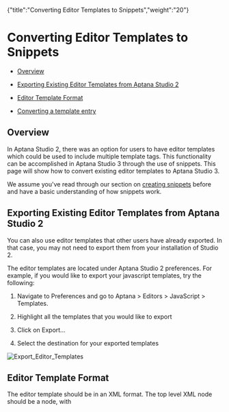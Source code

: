 {"title":"Converting Editor Templates to Snippets","weight":"20"} 

# Converting Editor Templates to Snippets

*   [Overview](#Overview)
    
*   [Exporting Existing Editor Templates from Aptana Studio 2](#ExportingExistingEditorTemplatesfromAptanaStudio2)
    
*   [Editor Template Format](#EditorTemplateFormat)
    
*   [Converting a template entry](#Convertingatemplateentry)
    

## Overview

In Aptana Studio 2, there was an option for users to have editor templates which could be used to include multiple template tags. This functionality can be accomplished in Aptana Studio 3 through the use of snippets. This page will show how to convert existing editor templates to Aptana Studio 3.

We assume you've read through our section on [creating snippets](/docs/appc/Axway_Appcelerator_Studio/Axway_Appcelerator_Studio_Guide/Customizing_Studio/Snippets/Creating_a_New_Snippet/) before and have a basic understanding of how snippets work.

## Exporting Existing Editor Templates from Aptana Studio 2

You can also use editor templates that other users have already exported. In that case, you may not need to export them from your installation of Studio 2.

The editor templates are located under Aptana Studio 2 preferences. For example, if you would like to export your javascript templates, try the following:

1.  Navigate to Preferences and go to Aptana > Editors > JavaScript > Templates.
    
2.  Highlight all the templates that you would like to export
    
3.  Click on Export...
    
4.  Select the destination for your exported templates
    

![Export_Editor_Templates](/Images/appc/download/attachments/30083260/Export_Editor_Templates.png)

## Editor Template Format

The editor template should be in an XML format. The top level XML node should be a <templates> node, with <template> nodes as children.

Here is an example of an editor template with a single entry

`<?xml version=``"1.0"` `encoding=``"UTF-8"``?>`

`<templates>`

`<template autoinsert=``"true"` `context=``"com.aptana.ide.editors.contextType.text/javascript"` `deleted=``"false"` `description=``"Function"` `enabled=``"true"`

`id=``"com.aptana.ide.editors.js.templates.function.tm"` `name=``"fun"``>function ${name} (${args}) {`

`${cursor}`

`}</template>`

`</templates>`

## Converting a template entry

In this section, we will reference the editor template above and convert the template entry into a snippet. From the example above, each <template> node would correspond to a snippet that will want to add to your ruble.

As you may know from the [Creating a New Snippet](/docs/appc/Axway_Appcelerator_Studio/Axway_Appcelerator_Studio_Guide/Customizing_Studio/Snippets/Creating_a_New_Snippet/) section, there are three key items for a snippet (trigger, expansion and scope). The relationship between the template node and the key items are as follows:

*   trigger: the 'name' attribute
    
*   expansion: the content inside the <template> node
    
*   scope: the editor scope where this snippet will be active (in this case it would be javascript)
    

The description attribute of "Function" also corresponds to the description of the snippet.

The snippet for the template would look like:

`snippet` `"Function"`  `do` `|s|`

`s.trigger =` `"fun"`

`s.expansion = "function ${``1``:name} (${``2``:args}) {`

`${``3``:cursor}`

`}"`

`end`
